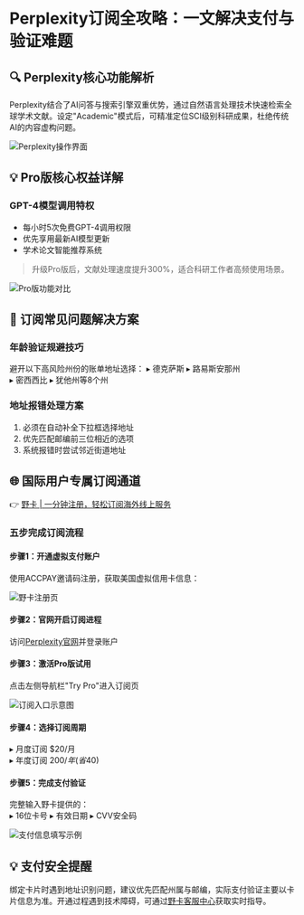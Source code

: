# Perplexity订阅全攻略：一文解决支付与验证难题

## 🔍 Perplexity核心功能解析
Perplexity结合了AI问答与搜索引擎双重优势，通过自然语言处理技术快速检索全球学术文献。设定"Academic"模式后，可精准定位SCI级别科研成果，杜绝传统AI的内容虚构问题。

![Perplexity操作界面](https://bbtdd.com/wp-content/uploads/img/839548419989.webp)

## 💡 Pro版核心权益详解
### GPT-4模型调用特权
- 每小时5次免费GPT-4调用权限
- 优先享用最新AI模型更新
- 学术论文智能推荐系统

> 升级Pro版后，文献处理速度提升300%，适合科研工作者高频使用场景。

![Pro版功能对比](https://bbtdd.com/wp-content/uploads/img/3217081305813611.webp)

## 🚨 订阅常见问题解决方案
### 年龄验证规避技巧
避开以下高风险州份的账单地址选择：
▸ 德克萨斯 ▸ 路易斯安那州  
▸ 密西西比 ▸ 犹他州等8个州

### 地址报错处理方案
1. 必须在自动补全下拉框选择地址
2. 优先匹配邮编前三位相近的选项
3. 系统报错时尝试邻近街道地址

## 🌐 国际用户专属订阅通道
👉 [野卡 | 一分钟注册，轻松订阅海外线上服务](https://bbtdd.com/yeka)

### 五步完成订阅流程

#### 步骤1：开通虚拟支付账户
使用ACCPAY邀请码注册，获取美国虚拟信用卡信息：

![野卡注册页](https://bbtdd.com/wp-content/uploads/img/734432599594.webp)

#### 步骤2：官网开启订阅进程
访问[Perplexity官网](https://www.perplexity.ai/)并登录账户

#### 步骤3：激活Pro版试用
点击左侧导航栏"Try Pro"进入订阅页

![订阅入口示意图](https://bbtdd.com/wp-content/uploads/img/00404130310671.webp)

#### 步骤4：选择订阅周期
▸ 月度订阅 $20/月  
▸ 年度订阅 $200/年 (省$40)

#### 步骤5：完成支付验证
完整输入野卡提供的：  
▸ 16位卡号 ▸ 有效日期 ▸ CVV安全码

![支付信息填写示例](https://bbtdd.com/wp-content/uploads/img/531404033.webp)

## 💡 支付安全提醒
绑定卡片时遇到地址识别问题，建议优先匹配州属与邮编，实际支付验证主要以卡片信息为准。开通过程遇到技术障碍，可通过[野卡客服中心](https://bbtdd.com/yeka)获取实时指导。